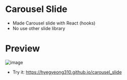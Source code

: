 # Carousel Slide

- Made Carousel slide with React (hooks)
- No use other slide library

# Preview

![image](https://user-images.githubusercontent.com/25483027/65390400-4e020200-dd99-11e9-94dc-c0bc395e194c.png)

- Try it: https://hyegyeong310.github.io/carousel_slide
